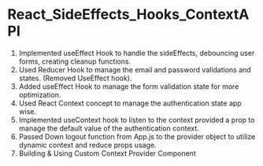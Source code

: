# React_SideEffects_Hooks_ContextAPI

1. Implemented useEffect Hook to handle the sideEffects, debouncing user forms, creating cleanup functions.
2. Used Reducer Hook to manage the email and password validations and states. (Removed UseEffect hook).
3. Added useEffect Hook to manage the form validation state for more optimization.
4. Used React Context concept to manage the authentication state app wise.
5. Implemented useContext hook to listen to the context provided a prop to manage the default value of the authentication context.
6. Passed Down logout function from App.js to the provider object to utilize dynamic context and reduce props usage.
7. Building & Using Custom Context Provider Component
